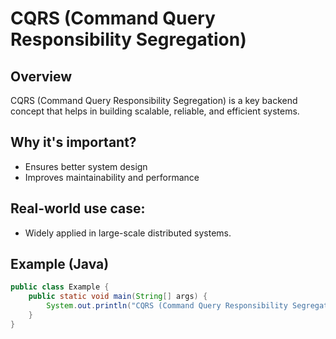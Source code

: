 # CQRS (Command Query Responsibility Segregation)

## Overview
CQRS (Command Query Responsibility Segregation) is a key backend concept that helps in building scalable, reliable, and efficient systems.

## Why it's important?
- Ensures better system design
- Improves maintainability and performance

## Real-world use case:
- Widely applied in large-scale distributed systems.

## Example (Java)
```java
public class Example {
    public static void main(String[] args) {
        System.out.println("CQRS (Command Query Responsibility Segregation) example running...");
    }
}
```

